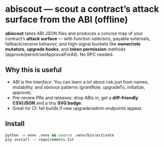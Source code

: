 # abiscout — scout a contract’s attack surface from the ABI (offline)

**abiscout** takes ABI JSON files and produces a concise map of your contract’s
**attack surface** — with function selectors, payable externals, fallback/receive
behavior, and high-signal buckets like **owner/role mutators**, **upgrade hooks**,
and **token permission** methods (approve/permit/setApprovalForAll). No RPC needed.

## Why this is useful

- ABI is the *interface*. You can learn a lot about risk just from names, mutability,
  and obvious patterns (grantRole, upgradeTo, initialize, approve).
- Pre-review PRs and releases: drop ABIs in, get a **diff-friendly CSV/JSON** and a tiny **SVG badge**.
- Great for CI: fail builds if new upgrade/admin endpoints appear.

## Install

```bash
python -m venv .venv && source .venv/bin/activate
pip install -r requirements.txt
